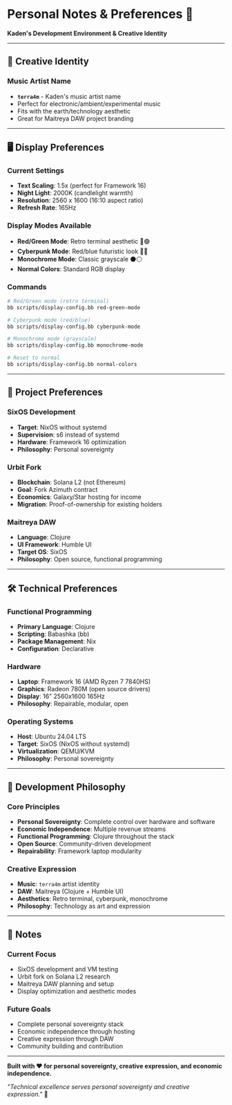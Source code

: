 # Personal Notes & Preferences 🎊

**Kaden's Development Environment & Creative Identity**

---

## 🎵 **Creative Identity**

### **Music Artist Name**
- **`terra4m`** - Kaden's music artist name
- Perfect for electronic/ambient/experimental music
- Fits with the earth/technology aesthetic
- Great for Maitreya DAW project branding

---

## 🖥️ **Display Preferences**

### **Current Settings**
- **Text Scaling**: 1.5x (perfect for Framework 16)
- **Night Light**: 2000K (candlelight warmth)
- **Resolution**: 2560 x 1600 (16:10 aspect ratio)
- **Refresh Rate**: 165Hz

### **Display Modes Available**
- **Red/Green Mode**: Retro terminal aesthetic 🔴🟢
- **Cyberpunk Mode**: Red/blue futuristic look 🔴🔵
- **Monochrome Mode**: Classic grayscale ⚫⚪
- **Normal Colors**: Standard RGB display

### **Commands**
```bash
# Red/Green mode (retro terminal)
bb scripts/display-config.bb red-green-mode

# Cyberpunk mode (red/blue)
bb scripts/display-config.bb cyberpunk-mode

# Monochrome mode (grayscale)
bb scripts/display-config.bb monochrome-mode

# Reset to normal
bb scripts/display-config.bb normal-colors
```

---

## 🎯 **Project Preferences**

### **SixOS Development**
- **Target**: NixOS without systemd
- **Supervision**: s6 instead of systemd
- **Hardware**: Framework 16 optimization
- **Philosophy**: Personal sovereignty

### **Urbit Fork**
- **Blockchain**: Solana L2 (not Ethereum)
- **Goal**: Fork Azimuth contract
- **Economics**: Galaxy/Star hosting for income
- **Migration**: Proof-of-ownership for existing holders

### **Maitreya DAW**
- **Language**: Clojure
- **UI Framework**: Humble UI
- **Target OS**: SixOS
- **Philosophy**: Open source, functional programming

---

## 🛠️ **Technical Preferences**

### **Functional Programming**
- **Primary Language**: Clojure
- **Scripting**: Babashka (bb)
- **Package Management**: Nix
- **Configuration**: Declarative

### **Hardware**
- **Laptop**: Framework 16 (AMD Ryzen 7 7840HS)
- **Graphics**: Radeon 780M (open source drivers)
- **Display**: 16" 2560x1600 165Hz
- **Philosophy**: Repairable, modular, open

### **Operating Systems**
- **Host**: Ubuntu 24.04 LTS
- **Target**: SixOS (NixOS without systemd)
- **Virtualization**: QEMU/KVM
- **Philosophy**: Personal sovereignty

---

## 🎊 **Development Philosophy**

### **Core Principles**
- **Personal Sovereignty**: Complete control over hardware and software
- **Economic Independence**: Multiple revenue streams
- **Functional Programming**: Clojure throughout the stack
- **Open Source**: Community-driven development
- **Repairability**: Framework laptop modularity

### **Creative Expression**
- **Music**: `terra4m` artist identity
- **DAW**: Maitreya (Clojure + Humble UI)
- **Aesthetics**: Retro terminal, cyberpunk, monochrome
- **Philosophy**: Technology as art and expression

---

## 📝 **Notes**

### **Current Focus**
- SixOS development and VM testing
- Urbit fork on Solana L2 research
- Maitreya DAW planning and setup
- Display optimization and aesthetic modes

### **Future Goals**
- Complete personal sovereignty stack
- Economic independence through hosting
- Creative expression through DAW
- Community building and contribution

---

**Built with ❤️ for personal sovereignty, creative expression, and economic independence.**

*"Technical excellence serves personal sovereignty and creative expression."* 🎊
